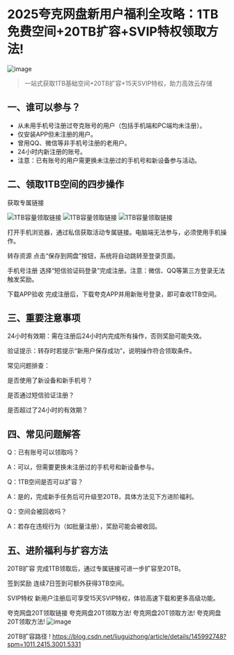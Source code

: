 # 2025夸克网盘新用户福利全攻略：1TB免费空间+20TB扩容+SVIP特权领取方法!

![image](https://github.com/user-attachments/assets/45343295-daa4-4fa8-82b2-47d204770eb8)


> 一站式获取1TB基础空间+20TB扩容+15天SVIP特权，助力高效云存储
>

## 一、谁可以参与？
+ 从未用手机号注册过夸克账号的用户（包括手机端和PC端均未注册）。
+ 仅安装APP但未注册的用户。
+ 曾用QQ、微信等非手机号注册的老用户。
+ 24小时内新注册的账号。
+ 注意：已有账号的用户需更换未注册过的手机号和新设备参与活动。

## 二、领取1TB空间的四步操作

获取专属链接

![1TB容量领取链接](https://pan.quark.cn/s/27d1620a691c)
![1TB容量领取链接](https://pan.quark.cn/s/27d1620a691c)
![1TB容量领取链接](https://pan.quark.cn/s/27d1620a691c)


打开手机浏览器，通过私信获取活动专属链接。电脑端无法参与，必须使用手机操作。

转存资源
点击“保存到网盘”按钮，系统将自动跳转至登录页面。

手机号注册
选择“短信验证码登录”完成注册。注意：微信、QQ等第三方登录无法触发奖励。

下载APP验收
完成注册后，下载夸克APP并用新账号登录，即可查收1TB空间。



## 三、重要注意事项
24小时有效期：需在注册后24小时内完成所有操作，否则奖励可能失效。

验证提示：转存时若提示“新用户保存成功”，说明操作符合领取条件。

常见问题排查：

是否使用了新设备和新手机号？

是否通过短信验证注册？

是否超过了24小时的有效期？

## 四、常见问题解答
Q：已有账号可以领取吗？

A：可以，但需要更换未注册过的手机号和新设备参与。

Q：1TB空间是否可以扩容？

A：是的，完成新手任务后可升级至20TB，具体方法见下方进阶福利。

Q：空间会被回收吗？

A：若存在违规行为（如批量注册），奖励可能会被收回。


## 五、进阶福利与扩容方法
20TB扩容
 完成1TB领取后，通过专属链接可进一步扩容至20TB。  

签到奖励
连续7日签到可额外获得3TB空间。

SVIP特权
新用户注册后可享受15天SVIP特权，体验高速下载和更多高级功能。

 夸克网盘20T领取链接 夸克网盘20T领取方法!  夸克网盘20T领取方法!   夸克网盘20T领取方法!
![image](https://github.com/user-attachments/assets/a3c2725d-6346-45b3-83ae-641a694ff9eb)

20TB扩容路径
! https://blog.csdn.net/liuguizhong/article/details/145992748?spm=1011.2415.3001.5331
